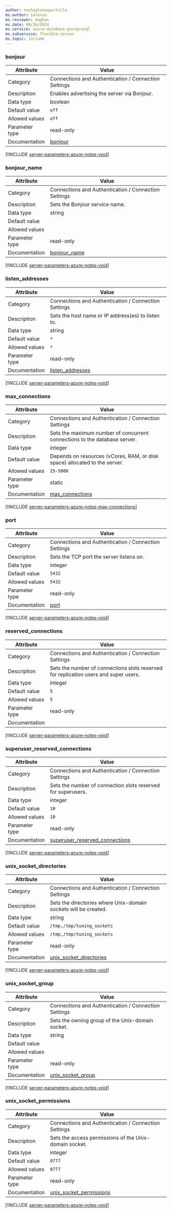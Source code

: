 ```yaml
---
author: nachoalonsoportillo
ms.author: ialonso
ms.reviewer: maghan
ms.date: 09/26/2024
ms.service: azure-database-postgresql
ms.subservice: flexible-server
ms.topic: include
---
```

### bonjour

| Attribute      | Value                                                      |
|----------------|------------------------------------------------------------|
| Category       | Connections and Authentication / Connection Settings |
| Description    | Enables advertising the server via Bonjour.                                          |
| Data type      | boolean   |
| Default value  | `off`                                                                      |
| Allowed values | `off`          |
| Parameter type | read-only      |
| Documentation  | [bonjour](https://www.postgresql.org/docs/15/runtime-config-connection.html#GUC-BONJOUR)                                               |


[!INCLUDE [server-parameters-azure-notes-void](./server-parameters-azure-notes-void.md)]



### bonjour_name

| Attribute      | Value                                                      |
|----------------|------------------------------------------------------------|
| Category       | Connections and Authentication / Connection Settings |
| Description    | Sets the Bonjour service name.                                                       |
| Data type      | string    |
| Default value  |                                                                            |
| Allowed values |                            |
| Parameter type | read-only      |
| Documentation  | [bonjour_name](https://www.postgresql.org/docs/14/runtime-config-connection.html#GUC-BONJOUR-NAME)                                     |


[!INCLUDE [server-parameters-azure-notes-void](./server-parameters-azure-notes-void.md)]



### listen_addresses

| Attribute      | Value                                                      |
|----------------|------------------------------------------------------------|
| Category       | Connections and Authentication / Connection Settings |
| Description    | Sets the host name or IP address(es) to listen to.                                   |
| Data type      | string    |
| Default value  | `*`                                                                        |
| Allowed values | `*`            |
| Parameter type | read-only      |
| Documentation  | [listen_addresses](https://www.postgresql.org/docs/15/runtime-config-connection.html#GUC-LISTEN-ADDRESSES)                             |


[!INCLUDE [server-parameters-azure-notes-void](./server-parameters-azure-notes-void.md)]



### max_connections

| Attribute      | Value                                                      |
|----------------|------------------------------------------------------------|
| Category       | Connections and Authentication / Connection Settings |
| Description    | Sets the maximum number of concurrent connections to the database server.            |
| Data type      | integer   |
| Default value  | Depends on resources (vCores, RAM, or disk space) allocated to the server. |
| Allowed values | `25-5000`      |
| Parameter type | static         |
| Documentation  | [max_connections](https://www.postgresql.org/docs/15/runtime-config-connection.html#GUC-MAX-CONNECTIONS)                               |


[!INCLUDE [server-parameters-azure-notes-max-connections](./server-parameters-azure-notes-max-connections.md)]



### port

| Attribute      | Value                                                      |
|----------------|------------------------------------------------------------|
| Category       | Connections and Authentication / Connection Settings |
| Description    | Sets the TCP port the server listens on.                                             |
| Data type      | integer   |
| Default value  | `5432`                                                                     |
| Allowed values | `5432`         |
| Parameter type | read-only      |
| Documentation  | [port](https://www.postgresql.org/docs/15/runtime-config-connection.html#GUC-PORT)                                                     |


[!INCLUDE [server-parameters-azure-notes-void](./server-parameters-azure-notes-void.md)]



### reserved_connections

| Attribute      | Value                                                      |
|----------------|------------------------------------------------------------|
| Category       | Connections and Authentication / Connection Settings |
| Description    | Sets the number of connections slots reserved for replication users and super users. |
| Data type      | integer   |
| Default value  | `5`                                                                        |
| Allowed values | `5`            |
| Parameter type | read-only      |
| Documentation  |                                                                                                                                        |


[!INCLUDE [server-parameters-azure-notes-void](./server-parameters-azure-notes-void.md)]



### superuser_reserved_connections

| Attribute      | Value                                                      |
|----------------|------------------------------------------------------------|
| Category       | Connections and Authentication / Connection Settings |
| Description    | Sets the number of connection slots reserved for superusers.                         |
| Data type      | integer   |
| Default value  | `10`                                                                       |
| Allowed values | `10`           |
| Parameter type | read-only      |
| Documentation  | [superuser_reserved_connections](https://www.postgresql.org/docs/15/runtime-config-connection.html#GUC-SUPERUSER-RESERVED-CONNECTIONS) |


[!INCLUDE [server-parameters-azure-notes-void](./server-parameters-azure-notes-void.md)]



### unix_socket_directories

| Attribute      | Value                                                      |
|----------------|------------------------------------------------------------|
| Category       | Connections and Authentication / Connection Settings |
| Description    | Sets the directories where Unix-domain sockets will be created.                      |
| Data type      | string    |
| Default value  | `/tmp,/tmp/tuning_sockets`                                                 |
| Allowed values | `/tmp,/tmp/tuning_sockets` |
| Parameter type | read-only      |
| Documentation  | [unix_socket_directories](https://www.postgresql.org/docs/15/runtime-config-connection.html#GUC-UNIX-SOCKET-DIRECTORIES)               |


[!INCLUDE [server-parameters-azure-notes-void](./server-parameters-azure-notes-void.md)]



### unix_socket_group

| Attribute      | Value                                                      |
|----------------|------------------------------------------------------------|
| Category       | Connections and Authentication / Connection Settings |
| Description    | Sets the owning group of the Unix-domain socket.                                     |
| Data type      | string    |
| Default value  |                                                                            |
| Allowed values |                            |
| Parameter type | read-only      |
| Documentation  | [unix_socket_group](https://www.postgresql.org/docs/15/runtime-config-connection.html#GUC-UNIX-SOCKET-GROUP)                           |


[!INCLUDE [server-parameters-azure-notes-void](./server-parameters-azure-notes-void.md)]



### unix_socket_permissions

| Attribute      | Value                                                      |
|----------------|------------------------------------------------------------|
| Category       | Connections and Authentication / Connection Settings |
| Description    | Sets the access permissions of the Unix-domain socket.                               |
| Data type      | integer   |
| Default value  | `0777`                                                                     |
| Allowed values | `0777`                     |
| Parameter type | read-only      |
| Documentation  | [unix_socket_permissions](https://www.postgresql.org/docs/15/runtime-config-connection.html#GUC-UNIX-SOCKET-PERMISSIONS)               |


[!INCLUDE [server-parameters-azure-notes-void](./server-parameters-azure-notes-void.md)]



